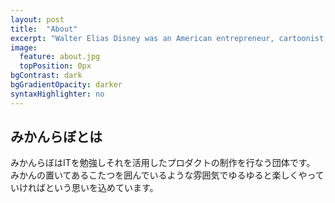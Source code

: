 ```yaml
---
layout: post
title:  "About"
excerpt: "Walter Elias Disney was an American entrepreneur, cartoonist, animator, voice actor, and film producer. As a prominent..."
image:
  feature: about.jpg
  topPosition: 0px
bgContrast: dark
bgGradientOpacity: darker
syntaxHighlighter: no
---
```


## みかんらぼとは
みかんらぼはITを勉強しそれを活用したプロダクトの制作を行なう団体です。
みかんの置いてあるこたつを囲んでいるような雰囲気でゆるゆると楽しくやっていければという思いを込めています。

